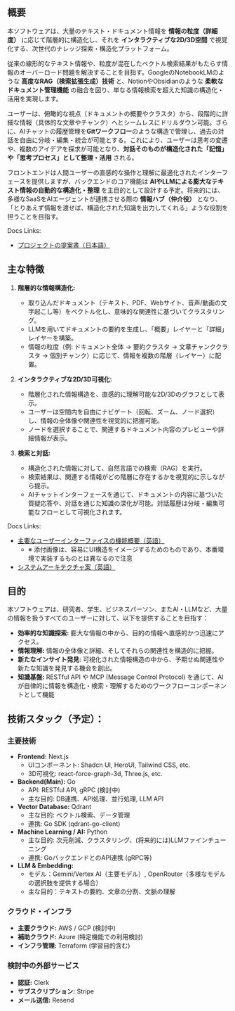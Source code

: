 ## 概要

本ソフトウェアは、大量のテキスト・ドキュメント情報を **情報の粒度（詳細度）** に応じて階層的に構造化し、それを **インタラクティブな2D/3D空間** で視覚化する、次世代のナレッジ探索・構造化プラットフォーム。

従来の線形的なテキスト情報や、粒度が混在したベクトル検索結果がもたらす情報のオーバーロード問題を解決することを目指す。GoogleのNotebookLMのような **高度なRAG（検索拡張生成）技術** と、NotionやObsidianのような **柔軟なドキュメント管理機能** の融合を図り、単なる情報検索を超えた知識の構造化・活用を実現します。

ユーザーは、俯瞰的な視点（ドキュメントの概要やクラスタ）から、段階的に詳細な情報（具体的な文章やチャンク）へとシームレスにドリルダウン可能。さらに、AIチャットの履歴管理を**Gitワークフロー**のような構造で管理し、過去の対話を自由に分岐・編集・統合が可能とする。これにより、ユーザーは思考の変遷や、複数のアイデアを探求が可能となり、**対話そのものが構造化された「記憶」や「思考プロセス」として整理・活用** される。

フロントエンドは人間ユーザーの直感的な操作と理解に最適化されたインターフェースを提供しますが、バックエンドのコア機能は **AIやLLMによる膨大なテキスト情報の自動的な構造化・整理** を主目的として設計する予定。将来的には、多様なSaaSをAIエージェントが連携させる際の **情報ハブ（仲介役）** となり、「とりあえず情報を渡せば、構造化された知識を出力してくれる」ような役割を担うことを目指す。

Docs Links:
- [プロジェクトの提案書（日本語）](docs/proposal_ja.md)


## 主な特徴

1.  **階層的な情報構造化:**
    *   取り込んだドキュメント（テキスト、PDF、Webサイト、音声/動画の文字起こし等）をベクトル化し、意味的な関連性に基づいてクラスタリング。
    *   LLMを用いてドキュメントの要約を生成し、「概要」レイヤーと「詳細」レイヤーを構築。
    *   情報の粒度（例: ドキュメント全体 -> 要約クラスタ -> 文章チャンククラスタ -> 個別チャンク）に応じて、情報を複数の階層（レイヤー）に配置。

2.  **インタラクティブな2D/3D可視化:**
    *   階層化された情報構造を、直感的に理解可能な2D/3Dのグラフとして表示。
    *   ユーザーは空間内を自由にナビゲート（回転、ズーム、ノード選択）し、情報の全体像や関連性を視覚的に把握可能。
    *   ノードを選択することで、関連するドキュメント内容のプレビューや詳細情報が表示。

3.  **検索と対話:**
    *   構造化された情報に対して、自然言語での検索（RAG）を実行。
    *   検索結果は、関連する情報がどの階層に存在するかを視覚的に示しながら提示。
    *   AIチャットインターフェースを通じて、ドキュメントの内容に基づいた質疑応答や、対話を通じた知識の深化が可能。対話履歴は分岐・編集可能なフローとして可視化されます。

Docs Links:
- [主要なユーザーインターファイスの機能概要（英語）](docs/req_frontend.md)
    - ※ 添付画像は、容易にUI構造をイメージするためのものであり、本番環境で実装するものとは異なるので注意
- [システムアーキテクチャ案（英語）](docs/sys_architecture.md)


## 目的

本ソフトウェアは、研究者、学生、ビジネスパーソン、またAI・LLMなど、大量の情報を扱うすべてのユーザーに対して、以下を提供することを目指す：
*   **効率的な知識探索:** 膨大な情報の中から、目的の情報へ直感的かつ迅速にアクセス。
*   **情報理解:** 情報の全体像と詳細、そしてそれらの関連性を構造的に把握。
*   **新たなインサイト発見:** 可視化された情報構造の中から、予期せぬ関連性や新たな知識を発見する機会を創出。
*   **知識基盤:** RESTful API や MCP (Message Control Protocol) を通じて、AIが自律的に情報を構造化・検索・理解するためのワークフローコンポーネントとして機能


## 技術スタック（予定）：
### 主要技術
*   **Frontend:** Next.js
    *   UIコンポーネント: Shadcn UI, HeroUI, Tailwind CSS, etc.
    *   3D可視化: react-force-graph-3d, Three.js, etc.
*   **Backend(Main):** Go
    *   API: RESTful API, gRPC (検討中)
    *   主な目的: DB連携、API処理、並行処理, LLM API
*   **Vector Database:** Qdrant
    *   主な目的: ベクトル検索、データ管理
    *   連携: Go SDK (qdrant-go-client)
*   **Machine Learning / AI:** Python
    *   主な目的: 次元削減、クラスタリング、(将来的には)LLMファインチューニング
    *   連携: GoバックエンドとのAPI連携 (gRPC等)
*   **LLM & Embedding:** 
    *   モデル：Gemini/Vertex AI（主要モデル）, OpenRouter（多様なモデルの選択肢を提供する場合）
    *   主な目的：テキストの要約、文章の分割、文脈の理解
    
### クラウド・インフラ
*   **主要クラウド:** AWS / GCP (検討中)
*   **補助クラウド:** Azure (特定機能での利用検討)
*   **インフラ管理:** Terraform (学習目的含む)

### 検討中の外部サービス
*   **認証:** Clerk
*   **サブスクリプション:** Stripe
*   **メール送信:** Resend